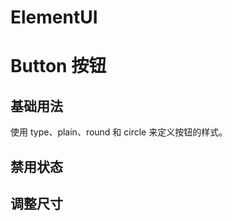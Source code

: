 # ElementUI

<style>
    .example{
        border: 1px solid #f5f5f5;
        border-radius: 5px;
        padding:20px
    }
    .el-button {
        margin:10px 5px
    }
  details > summary:first-of-type {
    font-size: 10px;
    padding: 8px 0;
    cursor: pointer;
    color: #1989fa;
	}
</style>

# Button 按钮

## 基础用法

使用 type、plain、round 和 circle 来定义按钮的样式。



## 禁用状态





## 调整尺寸







